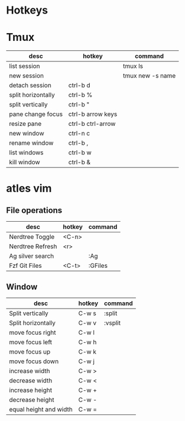 # Hotkeys

# Tmux

| desc                 | hotkey            | command          |
| -------------------- | ----------------- | ---------------- |
| list session         |                   | tmux ls          |
| new session          |                   | tmux new -s name |
| detach session       | ctrl-b d          |                  |
| split horizontally   | ctrl-b %          |                  |
| split vertically     | ctrl-b "          |                  |
| pane change focus    | ctrl-b arrow keys |                  |
| resize pane          | ctrl-b ctrl-arrow |                  |
| new window           | ctrl-n c          |                  |
| rename window        | ctrl-b ,          |                  |
| list windows         | ctrl-b w          |                  |
| kill window          | ctrl-b &          |                  |

# atles vim
## File operations

| desc                 | hotkey   | command  |
| -------------------- | -------- | -------- |
| Nerdtree Toggle      | \<C-n\>  |          |
| Nerdtree Refresh     | \<r\>    |          |
| Ag silver search     |          | :Ag      |
| Fzf Git Files        | \<C-t\>  | :GFiles  |

## Window

| desc                   | hotkey           | command  |
| ---------------------- | ---------------- | -------- |
| Split vertically       | C-w s | :split   |
| Split horizontally     | C-w v | :vsplit  |
| move focus right       | C-w l |          |
| move focus left        | C-w h |          |
| move focus up          | C-w k |          |
| move focus down        | C-w j |          |
| increase width         | C-w > |          |
| decrease width         | C-w < |          |
| increase height        | C-w + |          |
| decrease height        | C-w - |          |
| equal height and width | C-w = |          |
